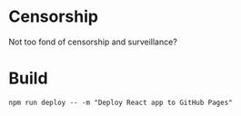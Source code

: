 # Censorship
Not too fond of censorship and surveillance?

# Build
`npm run deploy -- -m "Deploy React app to GitHub Pages"`